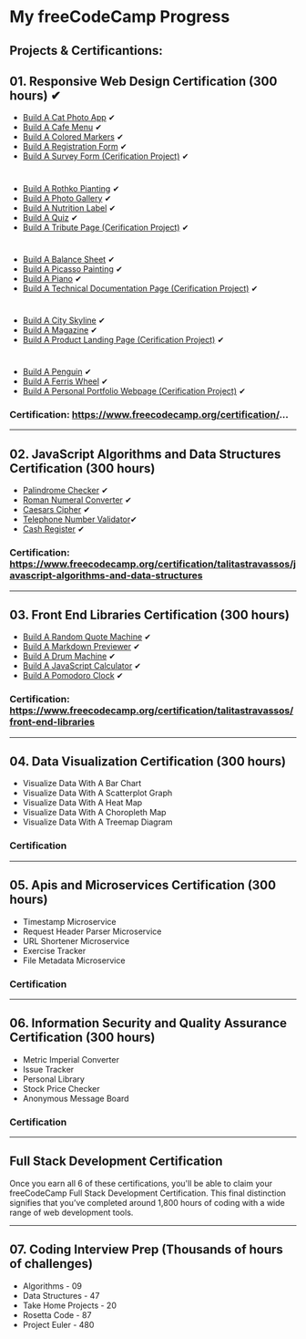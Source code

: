 # My freeCodeCamp Progress

## Projects & Certificantions:

## 01. Responsive Web Design Certification (300 hours) ✔

- [Build A Cat Photo App](https://github.com/hoodaddeveloper/...) ✔
- [Build A Cafe Menu](https://github.com/hoodaddeveloper/...) ✔
- [Build A Colored Markers](https://github.com/hoodaddeveloper/...) ✔
- [Build A Registration Form](https://github.com/hoodaddeveloper/...) ✔
- [Build A Survey Form (Cerification Project)](https://github.com/hoodaddeveloper/...) ✔
#
- [Build A Rothko Pianting](https://github.com/hoodaddeveloper/...) ✔
- [Build A Photo Gallery](https://github.com/hoodaddeveloper/...) ✔
- [Build A Nutrition Label](https://github.com/hoodaddeveloper/...) ✔
- [Build A Quiz](https://github.com/hoodaddeveloper/...) ✔
- [Build A Tribute Page (Cerification Project)](https://github.com/hoodaddeveloper/...) ✔
#
- [Build A Balance Sheet](https://github.com/hoodaddeveloper/...) ✔
- [Build A Picasso Painting](https://github.com/hoodaddeveloper/...) ✔
- [Build A Piano](https://github.com/hoodaddeveloper/...) ✔
- [Build A Technical Documentation Page (Cerification Project)](https://github.com/hoodaddeveloper/...) ✔
#
- [Build A City Skyline](https://github.com/hoodaddeveloper/...) ✔
- [Build A Magazine](https://github.com/hoodaddeveloper/...) ✔
- [Build A Product Landing Page (Cerification Project)](https://github.com/hoodaddeveloper/...) ✔
#
- [Build A Penguin](https://github.com/hoodaddeveloper/...) ✔
- [Build A Ferris Wheel](https://github.com/hoodaddeveloper/...) ✔
- [Build A Personal Portfolio Webpage (Cerification Project)](https://github.com/hoodaddeveloper/...) ✔

### Certification: https://www.freecodecamp.org/certification/...

---

## 02. JavaScript Algorithms and Data Structures Certification (300 hours)

- [Palindrome Checker](https://github.com/talitastravassos/JavaScript-Algorithms-and-Data-Structures-Projects-FCC/blob/master/palindromeChecker.js) ✔
- [Roman Numeral Converter](https://github.com/talitastravassos/JavaScript-Algorithms-and-Data-Structures-Projects-FCC/blob/master/romanNumeralConverter.js) ✔
- [Caesars Cipher](https://github.com/talitastravassos/JavaScript-Algorithms-and-Data-Structures-Projects-FCC/blob/master/caesarsCipher.js) ✔
- [Telephone Number Validator](https://github.com/talitastravassos/JavaScript-Algorithms-and-Data-Structures-Projects-FCC/blob/master/telephoneNumberValidator.js)✔
- [Cash Register](https://github.com/talitastravassos/JavaScript-Algorithms-and-Data-Structures-Projects-FCC/blob/master/cashRegister.js) ✔

### Certification: https://www.freecodecamp.org/certification/talitastravassos/javascript-algorithms-and-data-structures

---

## 03. Front End Libraries Certification (300 hours)

- [Build A Random Quote Machine](https://github.com/talitastravassos/random-quote-machine) ✔
- [Build A Markdown Previewer](https://github.com/talitastravassos/markdown-previewer) ✔
- [Build A Drum Machine](https://github.com/talitastravassos/drum-machine) ✔
- [Build A JavaScript Calculator](https://github.com/talitastravassos/calculator-react) ✔
- [Build A Pomodoro Clock](https://codepen.io/talitastravassos/full/OYdBmd) ✔

### Certification: https://www.freecodecamp.org/certification/talitastravassos/front-end-libraries

---

## 04. Data Visualization Certification (300 hours)

- Visualize Data With A Bar Chart
- Visualize Data With A Scatterplot Graph
- Visualize Data With A Heat Map
- Visualize Data With A Choropleth Map
- Visualize Data With A Treemap Diagram

### Certification

---

## 05. Apis and Microservices Certification (300 hours)

- Timestamp Microservice
- Request Header Parser Microservice
- URL Shortener Microservice
- Exercise Tracker
- File Metadata Microservice

### Certification

---

## 06. Information Security and Quality Assurance Certification (300 hours)

- Metric Imperial Converter
- Issue Tracker
- Personal Library
- Stock Price Checker
- Anonymous Message Board

### Certification

---

## Full Stack Development Certification

Once you earn all 6 of these certifications, you'll be able to claim your freeCodeCamp Full Stack Development Certification. This final distinction signifies that you’ve completed around 1,800 hours of coding with a wide range of web development tools.

---

## 07. Coding Interview Prep (Thousands of hours of challenges)

- Algorithms - 09
- Data Structures - 47
- Take Home Projects - 20
- Rosetta Code - 87
- Project Euler - 480
